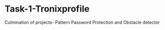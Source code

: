 Task-1-Tronixprofile
====================

Culmination of projects- Pattern Password Protection and Obstacle detector
